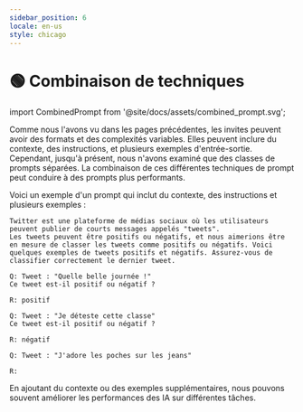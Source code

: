 ```yaml
---
sidebar_position: 6
locale: en-us
style: chicago
---
```


# 🟢 Combinaison de techniques

import CombinedPrompt from '@site/docs/assets/combined_prompt.svg';

<div style={{textAlign: 'center'}}>
  <CombinedPrompt style={{width:"500px",height:"300px",verticalAlign:"top"}}/>
</div>

Comme nous l'avons vu dans les pages précédentes, les invites peuvent avoir des formats et des complexités variables. Elles peuvent inclure du contexte, des instructions, et plusieurs exemples d'entrée-sortie. Cependant, jusqu'à présent, nous n'avons examiné que des classes de prompts séparées. La combinaison de ces différentes techniques de prompt peut conduire à des prompts plus performants.

Voici un exemple d'un prompt qui inclut du contexte, des instructions et plusieurs exemples :

```text
Twitter est une plateforme de médias sociaux où les utilisateurs peuvent publier de courts messages appelés "tweets".
Les tweets peuvent être positifs ou négatifs, et nous aimerions être en mesure de classer les tweets comme positifs ou négatifs. Voici quelques exemples de tweets positifs et négatifs. Assurez-vous de classifier correctement le dernier tweet.

Q: Tweet : "Quelle belle journée !"
Ce tweet est-il positif ou négatif ?

R: positif

Q: Tweet : "Je déteste cette classe"
Ce tweet est-il positif ou négatif ?

R: négatif

Q: Tweet : "J'adore les poches sur les jeans"

R:
```

En ajoutant du contexte ou des exemples supplémentaires, nous pouvons souvent améliorer les performances des IA sur différentes tâches.
